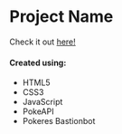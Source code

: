 # Project Name
Check it out [here!](https://ianbrdeguzman.github.io/pokedex/)
#### Created using:
* HTML5
* CSS3
* JavaScript
* PokeAPI
* Pokeres Bastionbot